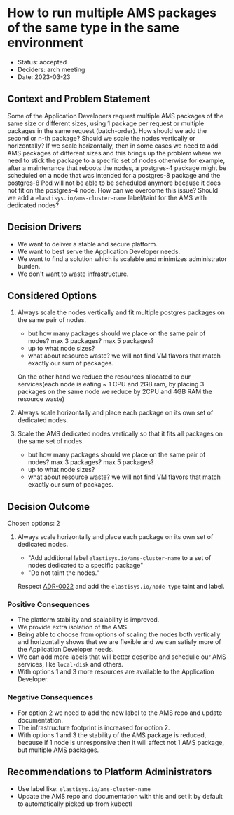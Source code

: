 # How to run multiple AMS packages of the same type in the same environment

- Status: accepted
- Deciders: arch meeting
- Date: 2023-03-23

## Context and Problem Statement

Some of the Application Developers request multiple AMS packages of the same size or different sizes, using 1 package per request or multiple packages in the same request (batch-order).
How should we add the second or n-th package? Should we scale the nodes vertically or horizontally?
If we scale horizontally, then in some cases we need to add AMS packages of different sizes and this brings up the problem where we need to stick the package to a specific set of nodes otherwise for example, after a maintenance that reboots the nodes, a postgres-4 package might be scheduled on a node that was intended for a postgres-8 package and the postgres-8 Pod will not be able to be scheduled anymore because it does not fit on the postgres-4 node.
How can we overcome this issue? Should we add a `elastisys.io/ams-cluster-name` label/taint for the AMS with dedicated nodes?

## Decision Drivers

- We want to deliver a stable and secure platform.
- We want to best serve the Application Developer needs.
- We want to find a solution which is scalable and minimizes administrator burden.
- We don't want to waste infrastructure.

## Considered Options

1. Always scale the nodes vertically and fit multiple postgres packages on the same pair of nodes.

    - but how many packages should we place on the same pair of nodes? max 3 packages? max 5 packages?
    - up to what node sizes?
    - what about resource waste? we will not find VM flavors that match exactly our sum of packages.

    On the other hand we reduce the resources allocated to our services(each node is eating ~ 1 CPU and 2GB ram, by placing 3 packages on the same node we reduce by 2CPU and 4GB RAM the resource waste)

1. Always scale horizontally and place each package on its own set of dedicated nodes.

1. Scale the AMS dedicated nodes vertically so that it fits all packages on the same set of nodes.

    - but how many packages should we place on the same pair of nodes? max 3 packages? max 5 packages?
    - up to what node sizes?
    - what about resource waste? we will not find VM flavors that match exactly our sum of packages.

## Decision Outcome

Chosen options: 2

1. Always scale horizontally and place each package on its own set of dedicated nodes.

    - "Add additional label `elastisys.io/ams-cluster-name` to a set of nodes dedicated to a specific package"
    - "Do not taint the nodes."

    Respect [ADR-0022](0022-use-dedicated-nodes-for-additional-services.md) and add the `elastisys.io/node-type` taint and label.

### Positive Consequences

- The platform stability and scalability is improved.
- We provide extra isolation of the AMS.
- Being able to choose from options of scaling the nodes both vertically and horizontally shows that we are flexible and we can satisfy more of the Application Developer needs.
- We can add more labels that will better describe and schedulle our AMS services, like `local-disk` and others.
- With options 1 and 3 more resources are available to the Application Developer.

### Negative Consequences

- For option 2 we need to add the new label to the AMS repo and update documentation.
- The infrastructure footprint is increased for option 2.
- With options 1 and 3 the stability of the AMS package is reduced, because if 1 node is unresponsive then it will affect not 1 AMS package, but multiple AMS packages.

## Recommendations to Platform Administrators

- Use label like: `elastisys.io/ams-cluster-name`
- Update the AMS repo and documentation with this and set it by default to automatically picked up from kubectl

